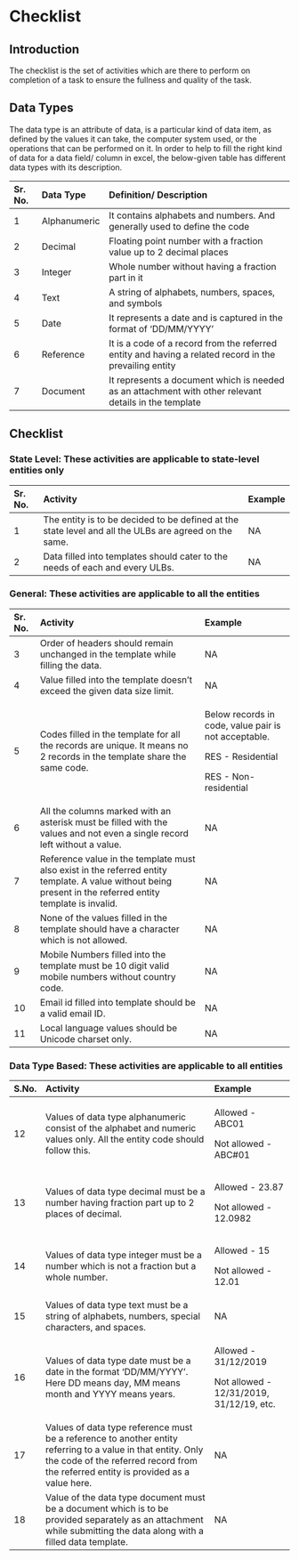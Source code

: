 # Checklist

## Introduction

The checklist is the set of activities which are there to perform on completion of a task to ensure the fullness and quality of the task.

## Data Types

The data type is an attribute of data, is a particular kind of data item, as defined by the values it can take, the computer system used, or the operations that can be performed on it. In order to help to fill the right kind of data for a data field/ column in excel, the below-given table has different data types with its description.

| **Sr. No.** | **Data Type** | **Definition/ Description** |
| :--- | :--- | :--- |
| 1 | Alphanumeric | It contains alphabets and numbers. And generally used to define the code |
| 2 | Decimal | Floating point number with a fraction value up to 2 decimal places |
| 3 | Integer | Whole number without having a fraction part in it |
| 4 | Text | A string of alphabets, numbers, spaces, and symbols |
| 5 | Date | It represents a date and is captured in the format of ‘DD/MM/YYYY’ |
| 6 | Reference | It is a code of a record from the referred entity and having a related record in the prevailing entity |
| 7 | Document | It represents a document which is needed as an attachment with other relevant details in the template |

## Checklist

### **State Level: These activities are applicable to state-level entities only**

| Sr. No. | Activity | Example |
| :--- | :--- | :--- |
| 1 | The entity is to be decided to be defined at the state level and all the ULBs are agreed on the same. | NA |
| 2 | Data filled into templates should cater to the needs of each and every ULBs. | NA |

### **General: These activities are applicable to all the entities**

<table>
  <thead>
    <tr>
      <th style="text-align:left">Sr. No.</th>
      <th style="text-align:left">Activity</th>
      <th style="text-align:left">Example</th>
    </tr>
  </thead>
  <tbody>
    <tr>
      <td style="text-align:left">3</td>
      <td style="text-align:left">Order of headers should remain unchanged in the template while filling
        the data.</td>
      <td style="text-align:left">NA</td>
    </tr>
    <tr>
      <td style="text-align:left">4</td>
      <td style="text-align:left">Value filled into the template doesn&#x2019;t exceed the given data size
        limit.</td>
      <td style="text-align:left">NA</td>
    </tr>
    <tr>
      <td style="text-align:left">5</td>
      <td style="text-align:left">Codes filled in the template for all the records are unique. It means
        no 2 records in the template share the same code.</td>
      <td style="text-align:left">
        <p>Below records in code, value pair is not acceptable.</p>
        <p>RES - Residential</p>
        <p>RES - Non-residential</p>
      </td>
    </tr>
    <tr>
      <td style="text-align:left">6</td>
      <td style="text-align:left">All the columns marked with an asterisk must be filled with the values
        and not even a single record left without a value.</td>
      <td style="text-align:left">NA</td>
    </tr>
    <tr>
      <td style="text-align:left">7</td>
      <td style="text-align:left">Reference value in the template must also exist in the referred entity
        template. A value without being present in the referred entity template
        is invalid.</td>
      <td style="text-align:left">NA</td>
    </tr>
    <tr>
      <td style="text-align:left">8</td>
      <td style="text-align:left">None of the values filled in the template should have a character which
        is not allowed.</td>
      <td style="text-align:left">NA</td>
    </tr>
    <tr>
      <td style="text-align:left">9</td>
      <td style="text-align:left">Mobile Numbers filled into the template must be 10 digit valid mobile
        numbers without country code.</td>
      <td style="text-align:left">NA</td>
    </tr>
    <tr>
      <td style="text-align:left">10</td>
      <td style="text-align:left">Email id filled into template should be a valid email ID.</td>
      <td style="text-align:left">NA</td>
    </tr>
    <tr>
      <td style="text-align:left">11</td>
      <td style="text-align:left">Local language values should be Unicode charset only.</td>
      <td style="text-align:left">NA</td>
    </tr>
  </tbody>
</table>

### **Data Type Based: These activities are applicable to all entities**

<table>
  <thead>
    <tr>
      <th style="text-align:left">S.No.</th>
      <th style="text-align:left">Activity</th>
      <th style="text-align:left">Example</th>
    </tr>
  </thead>
  <tbody>
    <tr>
      <td style="text-align:left">12</td>
      <td style="text-align:left">Values of data type alphanumeric consist of the alphabet and numeric values
        only. All the entity code should follow this.</td>
      <td style="text-align:left">
        <p>Allowed - ABC01</p>
        <p>Not allowed - ABC#01</p>
      </td>
    </tr>
    <tr>
      <td style="text-align:left">13</td>
      <td style="text-align:left">Values of data type decimal must be a number having fraction part up to
        2 places of decimal.</td>
      <td style="text-align:left">
        <p>Allowed - 23.87</p>
        <p>Not allowed - 12.0982</p>
      </td>
    </tr>
    <tr>
      <td style="text-align:left">14</td>
      <td style="text-align:left">Values of data type integer must be a number which is not a fraction but
        a whole number.</td>
      <td style="text-align:left">
        <p>Allowed - 15</p>
        <p>Not allowed - 12.01</p>
      </td>
    </tr>
    <tr>
      <td style="text-align:left">15</td>
      <td style="text-align:left">Values of data type text must be a string of alphabets, numbers, special
        characters, and spaces.</td>
      <td style="text-align:left">NA</td>
    </tr>
    <tr>
      <td style="text-align:left">16</td>
      <td style="text-align:left">Values of data type date must be a date in the format &#x2018;DD/MM/YYYY&#x2019;.
        Here DD means day, MM means month and YYYY means years.</td>
      <td style="text-align:left">
        <p>Allowed - 31/12/2019</p>
        <p>Not allowed - 12/31/2019, 31/12/19, etc.</p>
      </td>
    </tr>
    <tr>
      <td style="text-align:left">17</td>
      <td style="text-align:left">Values of data type reference must be a reference to another entity referring
        to a value in that entity. Only the code of the referred record from the
        referred entity is provided as a value here.</td>
      <td style="text-align:left">NA</td>
    </tr>
    <tr>
      <td style="text-align:left">18</td>
      <td style="text-align:left">Value of the data type document must be a document which is to be provided
        separately as an attachment while submitting the data along with a filled
        data template.</td>
      <td style="text-align:left">NA</td>
    </tr>
  </tbody>
</table>

